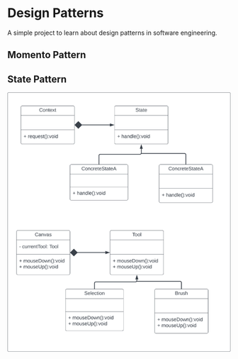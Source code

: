 # Design Patterns
A simple project to learn about design patterns in software engineering.

## Momento Pattern


## State Pattern
![State Pattern](./images/state-pattern.svg)